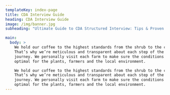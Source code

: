 ```yaml
---
templateKey: index-page
title: CDA Interview Guide
heading: CDA Interview Guide
image: /img/banner.jpg
subheading: "Ultimate Guide to CDA Structured Interview: Tips & Proven Strategies to Help You Prepare & Ace Your CDA Interview"

main:
  body: >
    We hold our coffee to the highest standards from the shrub to the cup.
    That’s why we’re meticulous and transparent about each step of the coffee’s
    journey. We personally visit each farm to make sure the conditions are
    optimal for the plants, farmers and the local environment.

    We hold our coffee to the highest standards from the shrub to the cup.
    That’s why we’re meticulous and transparent about each step of the coffee’s
    journey. We personally visit each farm to make sure the conditions are
    optimal for the plants, farmers and the local environment.
---
```

